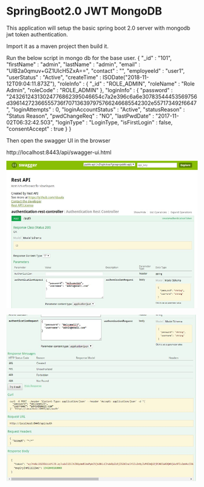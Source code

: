 # SpringBoot2.0 JWT MongoDB

This application will setup the basic spring boot 2.0 server with mongodb jwt token authentication. 

Import it as a maven project then build it.

Run the below script in mongo db for the base user.
{
    "_id" : "101",
    "firstName" : "admin",
    "lastName" : "admin",
    "email" : "UlB2a0qmuv+GZ1UlcH5ZxA==",
    "contact" : "",
    "employeeId" : "user1",
    "userStatus" : "Active",
    "createTime" : ISODate("2018-11-12T09:04:11.873Z"),
    "roleInfo" : {
        "_id" : "ROLE_ADMIN",
        "roleName" : "Role Admin",
        "roleCode" : "ROLE_ADMIN"
    },
    "loginInfo" : {
        "password" : "24326124313024776862395046654c7a2e396c6a6e30783544453569756d39614272366555736f707136397975766246685542302e557173492f6647",
        "loginAttempts" : 0,
        "loginAccountStatus" : "Active",
        "statusReason" : "Status Reason",
        "pwdChangeReq" : "NO",
        "lastPwdDate" : "2017-11-02T06:32:42.503",
        "loginType" : "LoginType,
        "isFirstLogin" : false,
        "consentAccept" : true
    }
}

Then open the swagger UI in the browser

http://localhost:8443/api/swagger-ui.html


![Alt text](/swagger/swagger-2.JPG?raw=true "Swagger")


![Alt text](/swagger/swagger-3.JPG?raw=true "Swagger 2")


